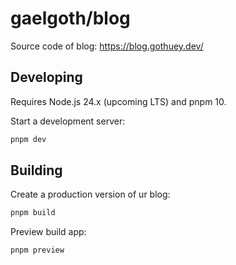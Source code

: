 # gaelgoth/blog

Source code of blog: <https://blog.gothuey.dev/>

## Developing

Requires Node.js 24.x (upcoming LTS) and pnpm 10.

Start a development server:

```bash
pnpm dev
```

## Building

Create a production version of ur blog:

```bash
pnpm build
```

Preview build app:

```bash
pnpm preview
```
